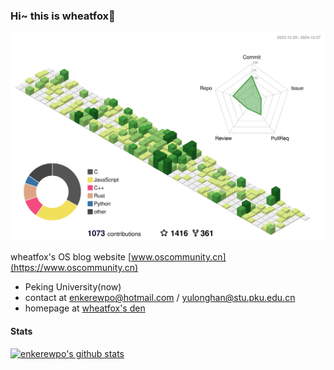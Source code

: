 ### Hi~ this is wheatfox🦊

![](profile-3d-contrib/profile-green-animate.svg)

wheatfox's OS blog website
[www.oscommunity.cn](https://www.oscommunity.cn)

- Peking University(now)
- contact at enkerewpo@hotmail.com / yulonghan@stu.pku.edu.cn
- homepage at [wheatfox's den](https://wheatfox.dev)

#### Stats
[![enkerewpo's github stats](https://github-readme-stats.vercel.app/api?username=enkerewpo&show_icons=true)](https://github.com/anuraghazra/github-readme-stats)

